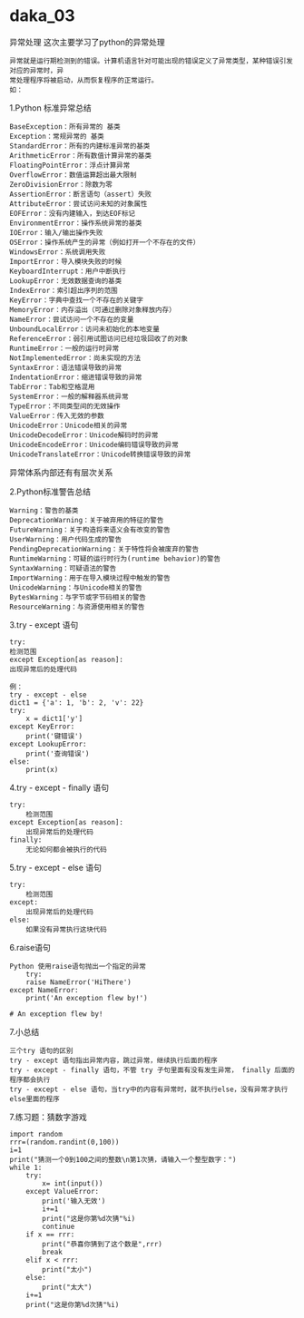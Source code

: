 # daka_03
异常处理
这次主要学习了python的异常处理

    异常就是运行期检测到的错误。计算机语言针对可能出现的错误定义了异常类型，某种错误引发对应的异常时，异
    常处理程序将被启动，从而恢复程序的正常运行。
    如：

1.Python 标准异常总结

    BaseException：所有异常的 基类
    Exception：常规异常的 基类
    StandardError：所有的内建标准异常的基类
    ArithmeticError：所有数值计算异常的基类
    FloatingPointError：浮点计算异常
    OverflowError：数值运算超出最大限制
    ZeroDivisionError：除数为零
    AssertionError：断言语句（assert）失败
    AttributeError：尝试访问未知的对象属性
    EOFError：没有内建输入，到达EOF标记
    EnvironmentError：操作系统异常的基类
    IOError：输入/输出操作失败
    OSError：操作系统产生的异常（例如打开一个不存在的文件）
    WindowsError：系统调用失败
    ImportError：导入模块失败的时候
    KeyboardInterrupt：用户中断执行
    LookupError：无效数据查询的基类
    IndexError：索引超出序列的范围
    KeyError：字典中查找一个不存在的关键字
    MemoryError：内存溢出（可通过删除对象释放内存）
    NameError：尝试访问一个不存在的变量
    UnboundLocalError：访问未初始化的本地变量
    ReferenceError：弱引用试图访问已经垃圾回收了的对象
    RuntimeError：一般的运行时异常
    NotImplementedError：尚未实现的方法
    SyntaxError：语法错误导致的异常
    IndentationError：缩进错误导致的异常
    TabError：Tab和空格混用
    SystemError：一般的解释器系统异常
    TypeError：不同类型间的无效操作
    ValueError：传入无效的参数
    UnicodeError：Unicode相关的异常
    UnicodeDecodeError：Unicode解码时的异常
    UnicodeEncodeError：Unicode编码错误导致的异常
    UnicodeTranslateError：Unicode转换错误导致的异常

异常体系内部还有有层次关系

2.Python标准警告总结

    Warning：警告的基类
    DeprecationWarning：关于被弃用的特征的警告
    FutureWarning：关于构造将来语义会有改变的警告
    UserWarning：用户代码生成的警告
    PendingDeprecationWarning：关于特性将会被废弃的警告
    RuntimeWarning：可疑的运行时行为(runtime behavior)的警告
    SyntaxWarning：可疑语法的警告
    ImportWarning：用于在导入模块过程中触发的警告
    UnicodeWarning：与Unicode相关的警告
    BytesWarning：与字节或字节码相关的警告
    ResourceWarning：与资源使用相关的警告

3.try - except 语句

    try:
    检测范围
    except Exception[as reason]:    
    出现异常后的处理代码
    
    例：
    try - except - else 
    dict1 = {'a': 1, 'b': 2, 'v': 22}
    try:
        x = dict1['y']
    except KeyError:
        print('键错误')
    except LookupError:
        print('查询错误')
    else:
        print(x)

4.try - except - finally 语句

    try:
        检测范围
    except Exception[as reason]:
        出现异常后的处理代码
    finally:
        无论如何都会被执行的代码

5.try - except - else 语句

    try:
        检测范围
    except:
        出现异常后的处理代码
    else:
        如果没有异常执行这块代码

6.raise语句

    Python 使用raise语句抛出一个指定的异常
        try:
        raise NameError('HiThere')
    except NameError:
        print('An exception flew by!')
    
    # An exception flew by!

7.小总结
    
    三个try 语句的区别
    try - except 语句指出异常内容，跳过异常，继续执行后面的程序
    try - except - finally 语句，不管 try 子句里面有没有发生异常， finally 后面的程序都会执行
    try - except - else 语句，当try中的内容有异常时，就不执行else，没有异常才执行else里面的程序

7.练习题：猜数字游戏

    import random
    rrr=(random.randint(0,100))
    i=1
    print("猜测一个0到100之间的整数\n第1次猜，请输入一个整型数字：")
    while 1: 
        try:
            x= int(input())
        except ValueError:
            print('输入无效')
            i+=1
            print("这是你第%d次猜"%i)
            continue
        if x == rrr:
            print("恭喜你猜到了这个数是",rrr)
            break
        elif x < rrr:
            print("太小")
        else:
            print("太大")
        i+=1
        print("这是你第%d次猜"%i)
